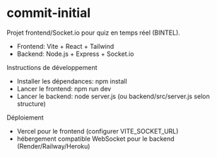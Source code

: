 # commit-initial

Projet frontend/Socket.io pour quiz en temps réel (BINTEL).

- Frontend: Vite + React + Tailwind
- Backend: Node.js + Express + Socket.io

Instructions de développement
- Installer les dépendances: npm install
- Lancer le frontend: npm run dev
- Lancer le backend: node server.js (ou backend/src/server.js selon structure)

Déploiement
- Vercel pour le frontend (configurer VITE_SOCKET_URL)
- hébergement compatible WebSocket pour le backend (Render/Railway/Heroku)
